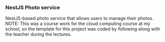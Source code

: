 ### NestJS Photo service

NestJS-based photo service that allows users to manage their photos. NOTE: This was a course work for the cloud computing course at my school, so the template for this project was coded by following along with the teacher during the lectures.







